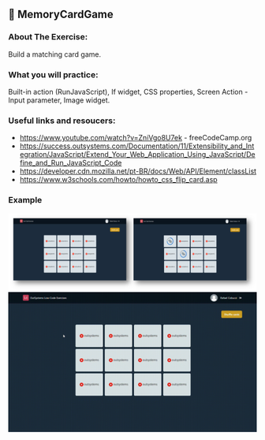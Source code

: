 ## :ledger: MemoryCardGame

### About The Exercise:

Build a matching card game. 

### What you will practice:

Built-in action (RunJavaScript), If widget, CSS properties, Screen Action - Input parameter, Image widget.

### Useful links and resoucers:

- https://www.youtube.com/watch?v=ZniVgo8U7ek - freeCodeCamp.org
- https://success.outsystems.com/Documentation/11/Extensibility_and_Integration/JavaScript/Extend_Your_Web_Application_Using_JavaScript/Define_and_Run_JavaScript_Code
- https://developer.cdn.mozilla.net/pt-BR/docs/Web/API/Element/classList
- https://www.w3schools.com/howto/howto_css_flip_card.asp

### Example
![OutSystems Image](./Samples/memoryCardGame.png)
![caption](./Samples/MemoryCardGame.gif)
